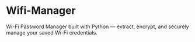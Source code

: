 # Wifi-Manager
 Wi-Fi Password Manager built with Python — extract, encrypt, and securely manage your saved Wi-Fi credentials.
